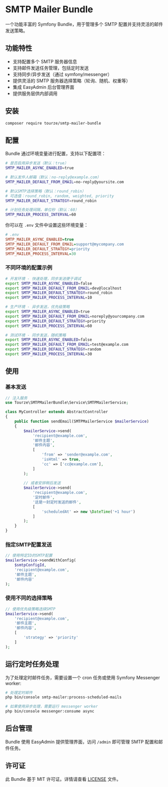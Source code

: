 # SMTP Mailer Bundle

一个功能丰富的 Symfony Bundle，用于管理多个 SMTP 配置并支持灵活的邮件发送策略。

## 功能特性

- 支持配置多个 SMTP 服务器信息
- 支持邮件发送任务管理，包括定时发送
- 支持同步/异步发送（通过 symfony/messenger）
- 提供灵活的 SMTP 服务器选择策略（轮询、随机、权重等）
- 集成 EasyAdmin 后台管理界面
- 提供服务层供内部调用

## 安装

```bash
composer require tourze/smtp-mailer-bundle
```

## 配置

Bundle 通过环境变量进行配置，支持以下配置项：

```bash
# 是否启用异步发送（默认：true）
SMTP_MAILER_ASYNC_ENABLED=true

# 默认发件人邮箱（默认：no-reply@example.com）
SMTP_MAILER_DEFAULT_FROM_EMAIL=no-reply@yoursite.com

# 默认SMTP选择策略（默认：round_robin）
# 可选值：round_robin, random, weighted, priority
SMTP_MAILER_DEFAULT_STRATEGY=round_robin

# 计划任务处理间隔，单位秒（默认：60）
SMTP_MAILER_PROCESS_INTERVAL=60
```

你可以在 `.env` 文件中设置这些环境变量：

```ini
# .env
SMTP_MAILER_ASYNC_ENABLED=true
SMTP_MAILER_DEFAULT_FROM_EMAIL=support@mycompany.com
SMTP_MAILER_DEFAULT_STRATEGY=priority
SMTP_MAILER_PROCESS_INTERVAL=30
```

### 不同环境的配置示例

```bash
# 开发环境 - 快速处理，同步发送便于调试
export SMTP_MAILER_ASYNC_ENABLED=false
export SMTP_MAILER_DEFAULT_FROM_EMAIL=dev@localhost
export SMTP_MAILER_DEFAULT_STRATEGY=round_robin
export SMTP_MAILER_PROCESS_INTERVAL=10

# 生产环境 - 异步发送，优先级策略
export SMTP_MAILER_ASYNC_ENABLED=true
export SMTP_MAILER_DEFAULT_FROM_EMAIL=noreply@yourcompany.com
export SMTP_MAILER_DEFAULT_STRATEGY=priority
export SMTP_MAILER_PROCESS_INTERVAL=60

# 测试环境 - 同步发送，随机策略
export SMTP_MAILER_ASYNC_ENABLED=false
export SMTP_MAILER_DEFAULT_FROM_EMAIL=test@example.com
export SMTP_MAILER_DEFAULT_STRATEGY=random
export SMTP_MAILER_PROCESS_INTERVAL=30
```

## 使用

### 基本发送

```php
// 注入服务
use Tourze\SMTPMailerBundle\Service\SMTPMailerService;

class MyController extends AbstractController
{
    public function sendEmail(SMTPMailerService $mailerService)
    {
        $mailerService->send(
            'recipient@example.com',
            '邮件主题',
            '邮件内容',
            [
                'from' => 'sender@example.com',
                'isHtml' => true,
                'cc' => ['cc@example.com'],
            ]
        );
        
        // 或者安排稍后发送
        $mailerService->send(
            'recipient@example.com',
            '定时邮件',
            '这是一封定时发送的邮件',
            [
                'scheduledAt' => new \DateTime('+1 hour')
            ]
        );
    }
}
```

### 指定SMTP配置发送

```php
// 使用特定ID的SMTP配置
$mailerService->sendWithConfig(
    $smtpConfigId,
    'recipient@example.com',
    '邮件主题',
    '邮件内容'
);
```

### 使用不同的选择策略

```php
// 使用优先级策略选择SMTP
$mailerService->send(
    'recipient@example.com',
    '邮件主题',
    '邮件内容',
    [
        'strategy' => 'priority'
    ]
);
```

## 运行定时任务处理

为了处理定时邮件任务，需要设置一个 cron 任务或使用 Symfony Messenger worker:

```bash
# 处理定时邮件
php bin/console smtp-mailer:process-scheduled-mails

# 如果使用异步处理，需要运行 messenger worker
php bin/console messenger:consume async
```

## 后台管理

Bundle 使用 EasyAdmin 提供管理界面，访问 `/admin` 即可管理 SMTP 配置和邮件任务。

## 许可证

此 Bundle 基于 MIT 许可证。详情请查看 [LICENSE](LICENSE) 文件。
